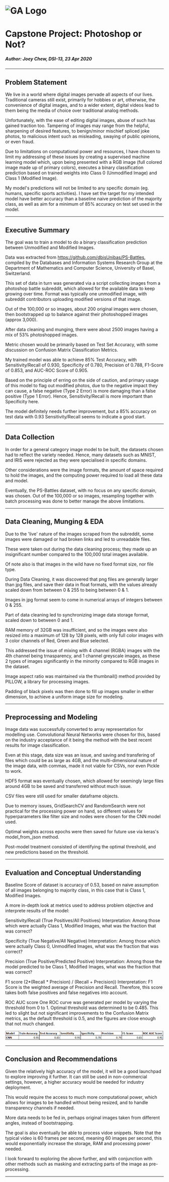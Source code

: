 # ![GA Logo](https://camo.githubusercontent.com/6ce15b81c1f06d716d753a61f5db22375fa684da/68747470733a2f2f67612d646173682e73332e616d617a6f6e6177732e636f6d2f70726f64756374696f6e2f6173736574732f6c6f676f2d39663838616536633963333837313639306533333238306663663535376633332e706e67) 


# Capstone Project: Photoshop or Not?

##### Author: Joey Chew, DSI-13, 23 Apr 2020

---

## Problem Statement

We live in a world where digital images pervade all aspects of our lives. Traditional cameras still exist, primarily for hobbies or art, otherwise, the convenience of digital images, and to a wider extent, digital videos lead to them being the media of choice over traditional analog methods.

Unfortunately, with the ease of editing digital images, abuse of such has gained traction too. Tampering of images may range from the helpful, sharpening of desired features, to benign/minor mischief spliced joke photos, to malicious intent such as misleading, swaying of public opinions, or even fraud.

Due to limitations on computational power and resources, I have chosen to limit my addressing of these issues by creating a supervised machine learning model which, upon being presented with a RGB image (full colored image made up of primary colors), executes a binary classification prediction based on trained weights into Class 0 (Unmodified Image) and Class 1 (Modified Image).

My model's predictions will not be limited to any specific domain (eg. humans, specific sports activities). I have set the target for my intended model have better accuracy than a baseline naive prediction of the majority class, as well as aim for a minimum of 85% accuracy on test set used in the model.

---

## Executive Summary

The goal was to train a model to do a binary classification prediction between Unmodified and Modified Images.

Data was extracted from https://github.com/dbisUnibas/PS-Battles, compiled by the Databases and Information Systems Research Group at the Department of Mathematics and Computer Science, University of Basel, Switzerland.

This set of data in turn was generated via a script collecting images from a photoshop battle subreddit, which allowed for the available data to keep growing over time. Format was typically one unmodified image, with subreddit contributors uploading modified versions of that image.

Out of the 100,000 or so images, about 200 original images were chosen, then bootstrapped up to balance against their photoshopped images (approx 3,000).

After data cleaning and munging, there were about 2500 images having a mix of 53% photoshopped images.

Metric chosen would be primarily based on Test Set Accuracy, with some discussion on Confusion Matrix Classification Metrics.

My trained model was able to achieve 85% Test Accuracy, with Sensitivity/Recall of 0.930, Specificity of 0.780, Precision of 0.788, F1-Score of 0.853, and AUC-ROC Score of 0.905.

Based on the principle of erring on the side of caution, and primary usage of this model to flag out modified photos, due to the negative impact they can cause, a false negative (Type 2 Error) is more damaging than a false positive (Type 1 Error). Hence, Sensitivity/Recall is more important than Specificity here.

The model definitely needs further improvement, but a 85% accuracy on test data with 0.93 Sensitivity/Recall seems to indicate a good start.

---

## Data Collection

In order for a general category image model to be built, the datasets chosen had to reflect the variety needed. Hence, many datasets such as MNIST, and IRIS were rejected as they were specialised in specific domains.

Other considerations were the image formats, the amount of space required to hold the images, and the computing power required to load all these data and model.

Eventually, the PS-Battles dataset, with no focus on any specific domain, was chosen. Out of the 100,000 or so images, resampling together with batch processing was done to better manage the above limitations.

---

## Data Cleaning, Munging & EDA

Due to the 'live' nature of the images scraped from the subreddit, some images were damaged or had broken links and led to unreadable files.

These were taken out during the data cleaning process; they made up an insignificant number compared to the 100,000 total images available.

Of note also is that images in the wild have no fixed format size, nor file type.

During Data Cleaning, it was discovered that png files are generally larger than jpg files, and save their data in float formats, with the values already scaled down from between 0 & 255 to being between 0 & 1.

Images in jpg format seem to come in numerical arrays of integers between 0 & 255.

Part of data cleaning led to synchronizing image data storage format, scaled down to between 0 and 1.

RAM memory of 32GB was insufficient, and so the images were also resized into a maximum of 128 by 128 pixels, with only full color images with 3 color channels of Red, Green and Blue selected.

This addressed the issue of mixing with 4 channel (RGBA) images with the 4th channel being trnasparency, and 1 channel greyscale images, as these 2 types of images significantly in the minority compared to RGB images in the dataset.

Image aspect ratio was maintained via the thumbnail() method provided by PILLOW, a library for processing images.

Padding of black pixels was then done to fill up images smaller in either dimension, to achieve a uniform image size for modeling.

---

## Preprocessing and Modeling

Image data was successfully converted to array representation for modelling use. Convolutional Neural Networks were chosen for this, based on the industry acceptance of it being the method with the best recent results for image classification.

Even at this stage, data size was an issue, and saving and transfering of files which could be as large as 4GB, and the multi-dimensional nature of the image data, with commas, made it not viable for CSVs, nor even Pickle to work.

HDF5 format was eventually chosen, which allowed for seemingly large files around 4GB to be saved and transferred without much issue.

CSV files were still used for smaller dataframe objects.

Due to memory issues, GridSearchCV and RandomSearch were not practical for the processing power on hand, so different values for hyperparameters like filter size and nodes were chosen for the CNN model used.

Optimal weights across epochs were then saved for future use via keras's model_from_json method.

Post-model treatment consisted of identifying the optimal threshold, and new predictions based on the threshold.

---

## Evaluation and Conceptual Understanding

Baseline Score of dataset is accuracy of 0.53, based on naive assumption of all images belonging to majority class, in this case that is Class 1, Modified Images.

A more in-depth look at metrics used to address problem objective and interprete results of the model:

Sensitivity/Recall (True Positives/All Positives)
Interpretation: Among those which were actually Class 1, Modified Images, what was the fraction that was correct?

Specificity (True Negative/All Negative)
Interpretation: Among those which were actually Class 0, Unmodified Images, what was the fraction that was correct?

Precision (True Positive/Predicted Positive)
Interpretation: Among those the model predicted to be Class 1, Modified Images, what was the fraction that was correct?

F1 score (2*(Recall * Precision) / (Recall + Precision))
Interpretation: F1 Score is the weighted average of Precision and Recall. Therefore, this score takes both false positives and false negatives into account.

ROC AUC score
One ROC curve was generated per model by varying the threshold from 0 to 1. Optimal threshold was determined to be 0.485. This led to slight but not significant improvements to the Confusion Matrix metrics, as the default threshold is 0.5, and the figures are close enough that not much changed.


![](./images/model_results.png)

---

## Conclusion and Recommendations

Given the relatively high accuracy of the model, it will be a good launchpad to explore improving it further. It can still be used in non-commercial settings, however, a higher accuracy would be needed for industry deployment.

This would require the access to much more computational power, which allows for images to be handled without being resized, and to handle transparency channels if needed.

More data needs to be fed in, perhaps original images taken from different angles, instead of bootstrapping.

The goal is also eventually be able to process vidoe snippets. Note that the typical video is 60 frames per second, meaning 60 images per second, this would exponentially increase the storage, RAM and processing power needed.

I look forward to exploring the above further, and with conjunction with other methods such as masking and extracting parts of the image as pre-processing.

---
